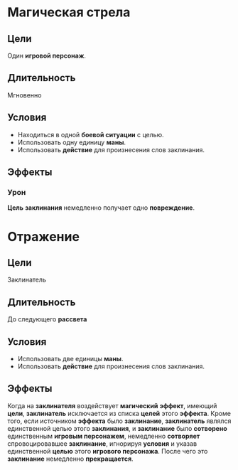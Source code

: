 # Магическая стрела
## Цели
Один **игровой персонаж**.
## Длительность
Мгновенно
## Условия
- Находиться в одной **боевой ситуации** с целью.
- Использовать одну единицу **маны**.
- Использовать **действие** для произнесения слов заклинания.
## Эффекты
### Урон
**Цель** **заклинания** немедленно получает одно **повреждение**.

# Отражение
## Цели
Заклинатель
## Длительность
До следующего **рассвета**
## Условия
- Использовать две единицы **маны**.
- Использовать **действие** для произнесения слов заклинания.
## Эффекты
Когда на **заклинателя** воздействует **магический** **эффект**, имеющий **цели**,
**заклинатель** исключается из списка **целей** этого **эффекта**.
Кроме того, если источником **эффекта** было **заклинание**,
**заклинатель** являлся единственной целью этого **заклинания**,
и **заклинание** было **сотворено** единственным **игровым персонажем**,
немедленно **сотворяет** спровоцировавшее **заклинание**,
игнорируя **условия** и указав единственной **целью** этого **игрового персонажа**.
После чего это **заклинание** немедленно **прекращается**.
